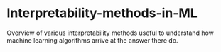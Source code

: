 # Interpretability-methods-in-ML
Overview of various interpretability methods useful to understand how machine learning algorithms arrive at the answer there do.
